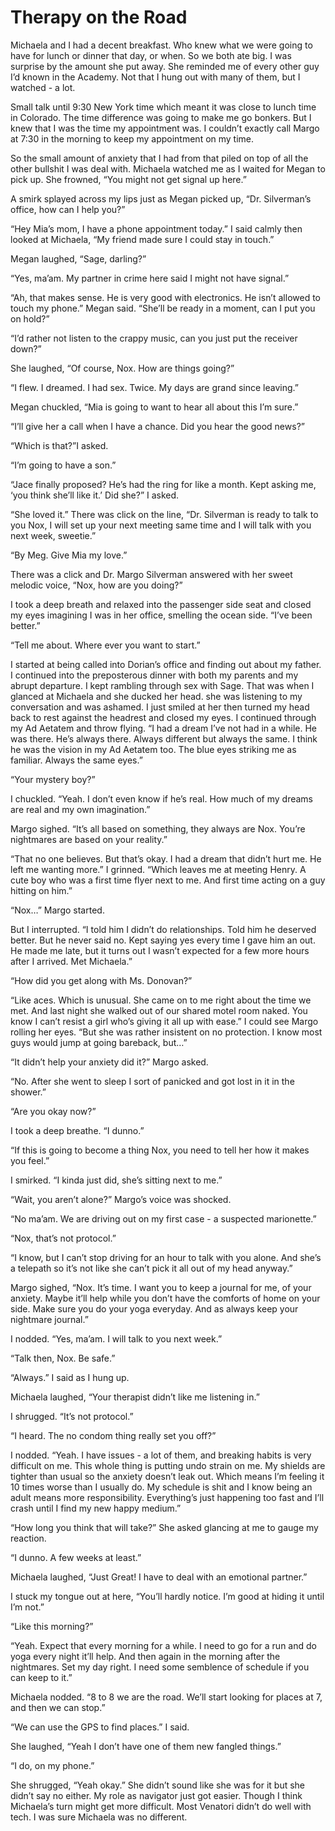 # Therapy on the Road

Michaela and I had a decent breakfast. Who knew what we were going to have for lunch or dinner that day, or when. So we both ate big. I was surprise by the amount she put away. She reminded me of every other guy I’d known in the Academy. Not that I hung out with many of them, but I watched - a lot.

Small talk until 9:30 New York time which meant it was close to lunch time in Colorado. The time difference was going to make me go bonkers. But I knew that I was the time my appointment was. I couldn’t exactly call Margo at 7:30 in the morning to keep my appointment on my time.

So the small amount of anxiety that I had from that piled on top of all the other bullshit I was deal with. Michaela watched me as I waited for Megan to pick up. She frowned, “You might not get signal up here.”

A smirk splayed across my lips just as Megan picked up, “Dr. Silverman’s office, how can I help you?”

“Hey Mia’s mom, I have a phone appointment today.” I said calmly then looked at Michaela, “My friend made sure I could stay in touch.”

Megan laughed, “Sage, darling?”

“Yes, ma’am. My partner in crime here said I might not have signal.”

“Ah, that makes sense. He is very good with electronics. He isn’t allowed to touch my phone.” Megan said. “She’ll be ready in a moment, can I put you on hold?”

“I’d rather not listen to the crappy music, can you just put the receiver down?”

She laughed, “Of course, Nox. How are things going?”

“I flew. I dreamed. I had sex. Twice. My days are grand since leaving.”

Megan chuckled, “Mia is going to want to hear all about this I’m sure.”

“I’ll give her a call when I have a chance. Did you hear the good news?”

“Which is that?”I asked.

“I’m going to have a son.”

“Jace finally proposed? He’s had the ring for like a month. Kept asking me, ‘you think she’ll like it.’ Did she?” I asked.

“She loved it.” There was click on the line, “Dr. Silverman is ready to talk to you Nox, I will set up your next meeting same time and I will talk with you next week, sweetie.”

“By Meg. Give Mia my love.”

There was a click and Dr. Margo Silverman answered with her sweet melodic voice, “Nox, how are you doing?”

I took a deep breath and relaxed into the passenger side seat and closed my eyes imagining I was in her office, smelling the ocean side. “I’ve been better.”

“Tell me about. Where ever you want to start.”

I started at being called into Dorian’s office and finding out about my father. I continued into the preposterous dinner with both my parents and my abrupt departure. I kept rambling through sex with Sage. That was when I glanced at Michaela and she ducked her head. she was listening to my conversation and was ashamed. I just smiled at her then turned my head back to rest against the headrest and closed my eyes. I continued through my Ad Aetatem and throw flying. “I had a dream I’ve not had in a while. He was there. He’s always there. Always different but always the same. I think he was the vision in my Ad Aetatem too. The blue eyes striking me as familiar. Always the same eyes.”

“Your mystery boy?”

I chuckled. “Yeah. I don’t even know if he’s real. How much of my dreams are real and my own imagination.”

Margo sighed. “It’s all based on something, they always are Nox. You’re nightmares are based on your reality.”

“That no one believes. But that’s okay. I had a dream that didn’t hurt me. He left me wanting more.” I grinned. “Which leaves me at meeting Henry. A cute boy who was a first time flyer next to me. And first time acting on a guy hitting on him.”

“Nox…” Margo started.

But I interrupted. “I told him I didn’t do relationships. Told him he deserved better. But he never said no. Kept saying yes every time I gave him an out. He made me late, but it turns out I wasn’t expected for a few more hours after I arrived. Met Michaela.”

“How did you get along with Ms. Donovan?”

“Like aces. Which is unusual. She came on to me right about the time we met. And last night she walked out of our shared motel room naked. You know I can’t resist a girl who’s giving it all up with ease.” I could see Margo rolling her eyes. “But she was rather insistent on no protection. I know most guys would jump at going bareback, but…”

“It didn’t help your anxiety did it?” Margo asked.

“No. After she went to sleep I sort of panicked and got lost in it in the shower.”

“Are you okay now?”

I took a deep breathe. “I dunno.”

“If this is going to become a thing Nox, you need to tell her how it makes you feel.”

I smirked. “I kinda just did, she’s sitting next to me.”

“Wait, you aren’t alone?” Margo’s voice was shocked.

“No ma’am. We are driving out on my first case - a suspected marionette.”

“Nox, that’s not protocol.”

“I know, but I can’t stop driving for an hour to talk with you alone. And she’s a telepath so it’s not like she can’t pick it all out of my head anyway.”

Margo sighed, “Nox. It’s time. I want you to keep a journal for me, of your anxiety. Maybe it’ll help while you don’t have the comforts of home on your side. Make sure you do your yoga everyday. And as always keep your nightmare journal.”

I nodded. “Yes, ma’am. I will talk to you next week.”

“Talk then, Nox. Be safe.”

“Always.” I said as I hung up.

Michaela laughed, “Your therapist didn’t like me listening in.”

I shrugged. “It’s not protocol.”

“I heard. The no condom thing really set you off?”

I nodded. “Yeah. I have issues - a lot of them, and breaking habits is very difficult on me. This whole thing is putting undo strain on me. My shields are tighter than usual so the anxiety doesn’t leak out. Which means I’m feeling it 10 times worse than I usually do. My schedule is shit and I know being an adult means more responsibility. Everything’s just happening too fast and I’ll crash until I find my new happy medium.”

“How long you think that will take?” She asked glancing at me to gauge my reaction.

“I dunno. A few weeks at least.”

Michaela laughed, “Just Great! I have to deal with an emotional partner.”

I stuck my tongue out at here, “You’ll hardly notice. I’m good at hiding it until I’m not.”

“Like this morning?”

“Yeah. Expect that every morning for a while. I need to go for a run and do yoga every night it’ll help. And then again in the morning after the nightmares. Set my day right. I need some semblence of schedule if you can keep to it.”

Michaela nodded. “8 to 8 we are the road. We’ll start looking for places at 7, and then we can stop.”

“We can use the GPS to find places.” I said.

She laughed, “Yeah I don’t have one of them new fangled things.”

“I do, on my phone.”

She shrugged, “Yeah okay.” She didn’t sound like she was for it but she didn’t say no either. My role as navigator just got easier. Though I think Michaela’s turn might get more difficult. Most Venatori didn’t do well with tech. I was sure Michaela was no different.